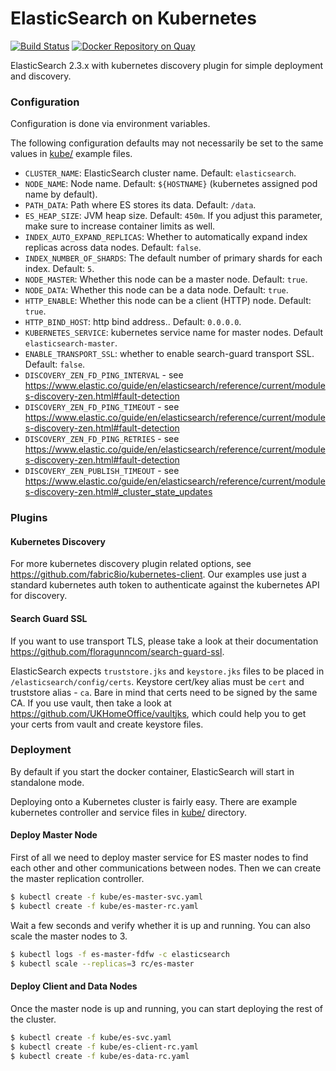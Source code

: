 # ElasticSearch on Kubernetes
[![Build Status](https://travis-ci.org/UKHomeOffice/docker-elasticsearch.svg?branch=master)](https://travis-ci.org/UKHomeOffice/docker-elasticsearch)
[![Docker Repository on Quay](https://quay.io/repository/ukhomeofficedigital/elasticsearch/status "Docker Repository on Quay")](https://quay.io/repository/ukhomeofficedigital/elasticsearch)

ElasticSearch 2.3.x with kubernetes discovery plugin for simple deployment and
discovery.

### Configuration
Configuration is done via environment variables.

The following configuration defaults may not necessarily be set to the same
values in [kube/](kube/) example files.

* `CLUSTER_NAME`: ElasticSearch cluster name. Default: `elasticsearch`.
* `NODE_NAME`: Node name. Default: `${HOSTNAME}` (kubernetes assigned pod name by default).
* `PATH_DATA`: Path where ES stores its data. Default: `/data`.
* `ES_HEAP_SIZE`: JVM heap size. Default: `450m`. If you adjust this parameter,
  make sure to increase container limits as well.
* `INDEX_AUTO_EXPAND_REPLICAS`: Whether to automatically expand index replicas
  across data nodes. Default: `false`.
* `INDEX_NUMBER_OF_SHARDS`: The default number of primary shards for each index. Default: `5`.
* `NODE_MASTER`: Whether this node can be a master node. Default: `true`.
* `NODE_DATA`: Whether this node can be a data node. Default: `true`.
* `HTTP_ENABLE`: Whether this node can be a client (HTTP) node. Default: `true`.
* `HTTP_BIND_HOST`: http bind address.. Default: `0.0.0.0`.
* `KUBERNETES_SERVICE`: kubernetes service name for master nodes. Default `elasticsearch-master`.
* `ENABLE_TRANSPORT_SSL`: whether to enable search-guard transport SSL. Default: `false`.
* `DISCOVERY_ZEN_FD_PING_INTERVAL` - see https://www.elastic.co/guide/en/elasticsearch/reference/current/modules-discovery-zen.html#fault-detection
* `DISCOVERY_ZEN_FD_PING_TIMEOUT` - see https://www.elastic.co/guide/en/elasticsearch/reference/current/modules-discovery-zen.html#fault-detection
* `DISCOVERY_ZEN_FD_PING_RETRIES` - see https://www.elastic.co/guide/en/elasticsearch/reference/current/modules-discovery-zen.html#fault-detection
* `DISCOVERY_ZEN_PUBLISH_TIMEOUT` - see https://www.elastic.co/guide/en/elasticsearch/reference/current/modules-discovery-zen.html#_cluster_state_updates


### Plugins
#### Kubernetes Discovery
For more kubernetes discovery plugin related options, see
https://github.com/fabric8io/kubernetes-client. Our examples use just a
standard kubernetes auth token to authenticate against the kubernetes API for
discovery.

#### Search Guard SSL
If you want to use transport TLS, please take a look at their documentation
https://github.com/floragunncom/search-guard-ssl.

ElasticSearch expects `truststore.jks` and `keystore.jks` files to be placed in
`/elasticsearch/config/certs`. Keystore cert/key alias must be `cert` and
truststore alias - `ca`. Bare in mind that certs need to be signed by the same
CA. If you use vault, then take a look at
https://github.com/UKHomeOffice/vaultjks, which could help you to get your
certs from vault and create keystore files.


### Deployment
By default if you start the docker container, ElasticSearch will start in
standalone mode.

Deploying onto a Kubernetes cluster is fairly easy. There are example
kubernetes controller and service files in [kube/](kube/) directory.


#### Deploy Master Node
First of all we need to deploy master service for ES master nodes to find each
other and other communications between nodes. Then we can create the master
replication controller.

```bash
$ kubectl create -f kube/es-master-svc.yaml
$ kubectl create -f kube/es-master-rc.yaml
```

Wait a few seconds and verify whether it is up and running. You can also scale
the master nodes to 3.

```bash
$ kubectl logs -f es-master-fdfw -c elasticsearch
$ kubectl scale --replicas=3 rc/es-master
```

#### Deploy Client and Data Nodes
Once the master node is up and running, you can start deploying the rest of the cluster.

```bash
$ kubectl create -f kube/es-svc.yaml
$ kubectl create -f kube/es-client-rc.yaml
$ kubectl create -f kube/es-data-rc.yaml
```

